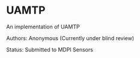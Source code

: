 # UAMTP
An implementation of UAMTP

Authors: Anonymous (Currently under blind review)

Status: Submitted to MDPI Sensors
